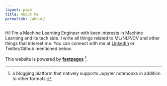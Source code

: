 ```yaml
---
layout: page
title: About Me
permalink: /about/
---
```


Hi! I'm a Machine Learning Engineer with keen interests in Machine Learning and its tech side. I write all things related to ML/NLP/CV and other things that interest me. 
You can connect with me at [LinkedIn](http://linkedin.com/in/harshit-saxena/) or Twitter/Github mentioned below.

This website is powered by **[fastpages](https://github.com/fastai/fastpages)** [^1].



[^1]:a blogging platform that natively supports Jupyter notebooks in addition to other formats.

